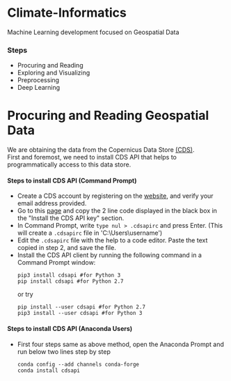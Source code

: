# Climate-Informatics
Machine Learning development focused on Geospatial Data  

### Steps  
- Procuring and Reading  
- Exploring and Visualizing  
- Preprocessing  
- Deep Learning  

# Procuring and Reading Geospatial Data
We are obtaining the data from the Copernicus Data Store <a href="https://cds.climate.copernicus.eu/cdsapp#!/home">(CDS)</a>.  
First and foremost, we need to install CDS API that helps to programmatically access to this data store.
#### Steps to install CDS API (Command Prompt)
- Create a CDS account by registering on the <a href="https://cds.climate.copernicus.eu/cdsapp#!/home">website</a>, and verify your email address provided.  
- Go to this <a href="https://cds.climate.copernicus.eu/api-how-to">page</a> and copy the 2 line code displayed in the black box in the "Install the CDS API key" section.
- In Command Prompt, write ``` type nul > .cdsapirc ``` and press Enter. (This will create a ```.cdsapirc``` file in 'C:\Users\username')
- Edit the ```.cdsapirc``` file with the help to a code editor. Paste the text copied in step 2, and save the file.  
- Install the CDS API client by running the following command in a Command Prompt window:  
  ```
  pip3 install cdsapi #for Python 3
  pip install cdsapi #for Python 2.7
  ```
  or try  
  ```
  pip install --user cdsapi #for Python 2.7
  pip3 install --user cdsapi #for Python 3
  ```
#### Steps to install CDS API (Anaconda Users)
- First four steps same as above method, open the Anaconda Prompt and run below two lines step by step  
  ```
  conda config --add channels conda-forge
  conda install cdsapi
  ```
